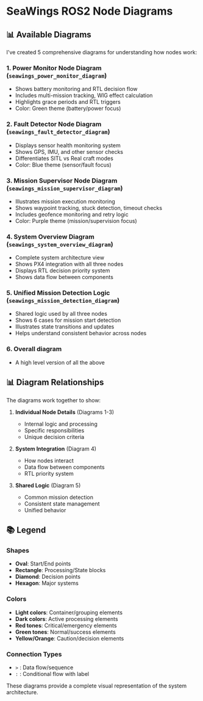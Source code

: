 # SeaWings ROS2 Node Diagrams

## 📊 Available Diagrams

I've created 5 comprehensive diagrams for understanding how nodes work:

### 1. **Power Monitor Node Diagram** (`seawings_power_monitor_diagram`)
- Shows battery monitoring and RTL decision flow
- Includes multi-mission tracking, WIG effect calculation
- Highlights grace periods and RTL triggers
- Color: Green theme (battery/power focus)

### 2. **Fault Detector Node Diagram** (`seawings_fault_detector_diagram`)
- Displays sensor health monitoring system
- Shows GPS, IMU, and other sensor checks
- Differentiates SITL vs Real craft modes
- Color: Blue theme (sensor/fault focus)

### 3. **Mission Supervisor Node Diagram** (`seawings_mission_supervisor_diagram`)
- Illustrates mission execution monitoring
- Shows waypoint tracking, stuck detection, timeout checks
- Includes geofence monitoring and retry logic
- Color: Purple theme (mission/supervision focus)

### 4. **System Overview Diagram** (`seawings_system_overview_diagram`)
- Complete system architecture view
- Shows PX4 integration with all three nodes
- Displays RTL decision priority system
- Shows data flow between components

### 5. **Unified Mission Detection Logic** (`seawings_mission_detection_diagram`)
- Shared logic used by all three nodes
- Shows 6 cases for mission start detection
- Illustrates state transitions and updates
- Helps understand consistent behavior across nodes
  
### 6. **Overall diagram**
- A high level version of all the above

## 📊 Diagram Relationships

The diagrams work together to show:

1. **Individual Node Details** (Diagrams 1-3)
   - Internal logic and processing
   - Specific responsibilities
   - Unique decision criteria

2. **System Integration** (Diagram 4)
   - How nodes interact
   - Data flow between components
   - RTL priority system

3. **Shared Logic** (Diagram 5)
   - Common mission detection
   - Consistent state management
   - Unified behavior


## 📚 Legend

### Shapes
- **Oval**: Start/End points
- **Rectangle**: Processing/State blocks
- **Diamond**: Decision points
- **Hexagon**: Major systems

### Colors
- **Light colors**: Container/grouping elements
- **Dark colors**: Active processing elements
- **Red tones**: Critical/emergency elements
- **Green tones**: Normal/success elements
- **Yellow/Orange**: Caution/decision elements

### Connection Types
- `>` : Data flow/sequence
- `:` : Conditional flow with label

These diagrams provide a complete visual representation of the system architecture.
